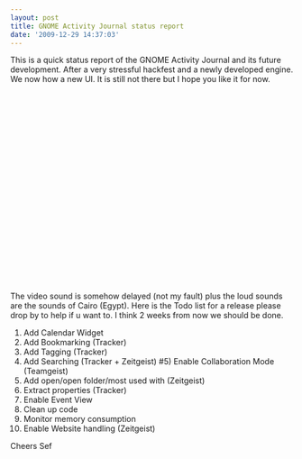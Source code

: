 ```yaml
---
layout: post
title: GNOME Activity Journal status report
date: '2009-12-29 14:37:03'
---
```


This is a quick status report of the GNOME Activity Journal and its future development.
After a very stressful hackfest and a newly developed engine. We now how a new UI. It is still not there but I hope you like it for now.

<object width="560" height="340"><param name="movie" value="http://www.youtube.com/v/NV0E16qLtVo&hl=en_US&fs=1&rel=0"></param><param name="allowFullScreen" value="true"></param><param name="allowscriptaccess" value="always"></param><embed src="http://www.youtube.com/v/NV0E16qLtVo&hl=en_US&fs=1&rel=0" type="application/x-shockwave-flash" allowscriptaccess="always" allowfullscreen="true" width="560" height="340"></embed></object>

The video sound is somehow delayed (not my fault) plus the loud sounds are the sounds of Cairo (Egypt). 
Here is the Todo list for a release please drop by to help if u want to. I think 2 weeks from now we should be done.

1) Add Calendar Widget
2) Add Bookmarking (Tracker)
3) Add Tagging (Tracker)
4) Add Searching (Tracker + Zeitgeist)
#5) Enable Collaboration Mode (Teamgeist)
6) Add open/open folder/most used with (Zeitgeist)
7) Extract properties (Tracker)
8) Enable Event View
9) Clean up code
10) Monitor memory consumption
11) Enable Website handling (Zeitgeist)

Cheers
Sef
